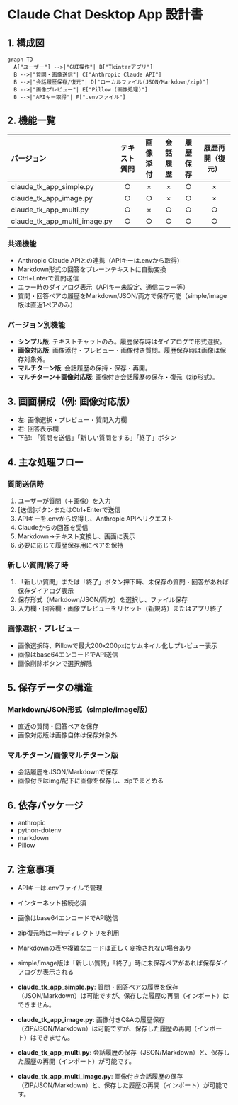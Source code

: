# Claude Chat Desktop App 設計書

## 1. 構成図

```mermaid
graph TD
  A["ユーザー"] -->|"GUI操作"| B["Tkinterアプリ"]
  B -->|"質問・画像送信"| C["Anthropic Claude API"]
  B -->|"会話履歴保存/復元"| D["ローカルファイル(JSON/Markdown/zip)"]
  B -->|"画像プレビュー"| E["Pillow (画像処理)"]
  B -->|"APIキー取得"| F[".envファイル"]
```

## 2. 機能一覧

| バージョン | テキスト質問 | 画像添付 | 会話履歴 | 履歴保存 | 履歴再開（復元） |
|:---|:---:|:---:|:---:|:---:|:---:|
| claude_tk_app_simple.py | ○ | × | × | ○ | × |
| claude_tk_app_image.py | ○ | ○ | × | ○ | × |
| claude_tk_app_multi.py | ○ | × | ○ | ○ | ○ |
| claude_tk_app_multi_image.py | ○ | ○ | ○ | ○ | ○ |

### 共通機能
- Anthropic Claude APIとの連携（APIキーは.envから取得）
- Markdown形式の回答をプレーンテキストに自動変換
- Ctrl+Enterで質問送信
- エラー時のダイアログ表示（APIキー未設定、通信エラー等）
- 質問・回答ペアの履歴をMarkdown/JSON/両方で保存可能（simple/image版は直近1ペアのみ）

### バージョン別機能
- **シンプル版**: テキストチャットのみ。履歴保存時はダイアログで形式選択。
- **画像対応版**: 画像添付・プレビュー・画像付き質問。履歴保存時は画像は保存対象外。
- **マルチターン版**: 会話履歴の保持・保存・再開。
- **マルチターン＋画像対応版**: 画像付き会話履歴の保存・復元（zip形式）。

## 3. 画面構成（例: 画像対応版）

- 左: 画像選択・プレビュー・質問入力欄
- 右: 回答表示欄
- 下部: 「質問を送信」「新しい質問をする」「終了」ボタン

## 4. 主な処理フロー

### 質問送信時
1. ユーザーが質問（＋画像）を入力
2. [送信]ボタンまたはCtrl+Enterで送信
3. APIキーを.envから取得し、Anthropic APIへリクエスト
4. Claudeからの回答を受信
5. Markdown→テキスト変換し、画面に表示
6. 必要に応じて履歴保存用にペアを保持

### 新しい質問/終了時
1. 「新しい質問」または「終了」ボタン押下時、未保存の質問・回答があれば保存ダイアログ表示
2. 保存形式（Markdown/JSON/両方）を選択し、ファイル保存
3. 入力欄・回答欄・画像プレビューをリセット（新規時）またはアプリ終了

### 画像選択・プレビュー
- 画像選択時、Pillowで最大200x200pxにサムネイル化しプレビュー表示
- 画像はbase64エンコードでAPI送信
- 画像削除ボタンで選択解除

## 5. 保存データの構造

### Markdown/JSON形式（simple/image版）
- 直近の質問・回答ペアを保存
- 画像対応版は画像自体は保存対象外

### マルチターン/画像マルチターン版
- 会話履歴をJSON/Markdownで保存
- 画像付きはimg/配下に画像を保存し、zipでまとめる

## 6. 依存パッケージ
- anthropic
- python-dotenv
- markdown
- Pillow

## 7. 注意事項
- APIキーは.envファイルで管理
- インターネット接続必須
- 画像はbase64エンコードでAPI送信
- zip復元時は一時ディレクトリを利用
- Markdownの表や複雑なコードは正しく変換されない場合あり
- simple/image版は「新しい質問」「終了」時に未保存ペアがあれば保存ダイアログが表示される

- **claude_tk_app_simple.py**: 質問・回答ペアの履歴を保存（JSON/Markdown）は可能ですが、保存した履歴の再開（インポート）はできません。
- **claude_tk_app_image.py**: 画像付きQ&Aの履歴保存（ZIP/JSON/Markdown）は可能ですが、保存した履歴の再開（インポート）はできません。
- **claude_tk_app_multi.py**: 会話履歴の保存（JSON/Markdown）と、保存した履歴の再開（インポート）が可能です。
- **claude_tk_app_multi_image.py**: 画像付き会話履歴の保存（ZIP/JSON/Markdown）と、保存した履歴の再開（インポート）が可能です。 
